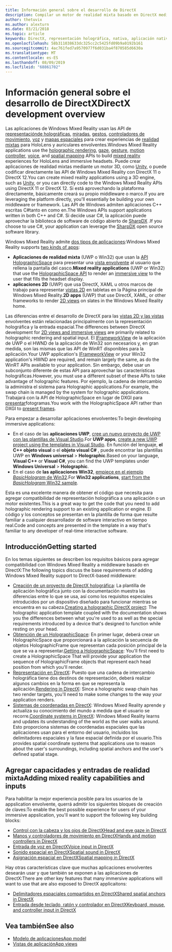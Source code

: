 ```yaml
---
title: Información general sobre el desarrollo de DirectX
description: Compilar un motor de realidad mixta basado en DirectX mediante las API de realidad mixta de Windows directamente.
author: thetuvix
ms.author: alexturn
ms.date: 03/21/2018
ms.topic: article
keywords: DirectX, representación holográfica, nativa, aplicación nativa, WinRT, aplicación WinRT, API de plataforma, motor personalizado, middleware
ms.openlocfilehash: 58b311038633dc325cc2c5425fd09b9a0192b161
ms.sourcegitcommit: 4ac761fed7a9570977f6d031ba4f870585d6630a
ms.translationtype: MT
ms.contentlocale: es-ES
ms.lasthandoff: 08/09/2019
ms.locfileid: "68861702"
---
```

# <a name="directx-development-overview"></a><span data-ttu-id="68042-104">Información general sobre el desarrollo de DirectX</span><span class="sxs-lookup"><span data-stu-id="68042-104">DirectX development overview</span></span>


<span data-ttu-id="68042-105">Las aplicaciones de Windows Mixed Reality usan las API de [representaciónde holográficas](rendering.md), [miradas](gaze.md), [gestos](gestures.md), [controladores de movimiento](motion-controllers.md), [voz](voice-input.md) y [mapas espaciales](spatial-mapping.md) para crear experiencias de [realidad mixtas](mixed-reality.md) para HoloLens y auriculares envolventes.</span><span class="sxs-lookup"><span data-stu-id="68042-105">Windows Mixed Reality applications use the [holographic rendering](rendering.md), [gaze](gaze.md), [gesture](gestures.md), [motion controller](motion-controllers.md), [voice](voice-input.md), and [spatial mapping](spatial-mapping.md) APIs to build [mixed reality](mixed-reality.md) experiences for HoloLens and immersive headsets.</span></span> <span data-ttu-id="68042-106">Puede crear aplicaciones de realidad mixtas mediante un motor 3D, como [Unity](unity-development-overview.md), o puede codificar directamente las API de Windows Mixed Reality con DirectX 11 o DirectX 12.</span><span class="sxs-lookup"><span data-stu-id="68042-106">You can create mixed reality applications using a 3D engine, such as [Unity](unity-development-overview.md), or you can directly code to the Windows Mixed Reality APIs using DirectX 11 or DirectX 12.</span></span> <span data-ttu-id="68042-107">Si está aprovechando la plataforma directamente, básicamente creará su propio middleware o marco.</span><span class="sxs-lookup"><span data-stu-id="68042-107">If you are leveraging the platform directly, you'll essentially be building your own middleware or framework.</span></span> <span data-ttu-id="68042-108">Las API de Windows admiten aplicaciones C++ escritas C#tanto en como en.</span><span class="sxs-lookup"><span data-stu-id="68042-108">The Windows APIs support applications written in both C++ and C#.</span></span> <span data-ttu-id="68042-109">Si decide usar C#, la aplicación puede aprovechar la biblioteca de software de código abierto de [SharpDX](http://sharpdx.org/) .</span><span class="sxs-lookup"><span data-stu-id="68042-109">If you choose to use C#, your application can leverage the [SharpDX](http://sharpdx.org/) open source software library.</span></span>


<span data-ttu-id="68042-110">Windows Mixed Reality admite [dos tipos de aplicaciones](app-views.md):</span><span class="sxs-lookup"><span data-stu-id="68042-110">Windows Mixed Reality supports [two kinds of apps](app-views.md):</span></span>
* <span data-ttu-id="68042-111">**Aplicaciones de realidad mixta** (UWP o Win32) que usan la [API HolographicSpace](getting-a-holographicspace.md) para presentar una [vista envolvente](app-views.md) al usuario que rellena la pantalla del casco.</span><span class="sxs-lookup"><span data-stu-id="68042-111">**Mixed reality applications** (UWP or Win32) that use the [HolographicSpace API](getting-a-holographicspace.md) to render an [immersive view](app-views.md) to the user that fills the headset display.</span></span>
* <span data-ttu-id="68042-112">**aplicaciones 2D** (UWP) que usa DirectX, XAML u otros marcos de trabajo para representar [vistas 2D](app-views.md#2d-views) en tabletas en la Página principal de Windows Mixed Reality.</span><span class="sxs-lookup"><span data-stu-id="68042-112">**2D apps** (UWP) that use DirectX, XAML, or other frameworks to render [2D views](app-views.md#2d-views) on slates in the Windows Mixed Reality home.</span></span>


<span data-ttu-id="68042-113">Las diferencias entre el desarrollo de DirectX para las [vistas 2D y las vistas](app-views.md) envolventes están relacionadas principalmente con la representación holográfica y la entrada espacial.</span><span class="sxs-lookup"><span data-stu-id="68042-113">The differences between DirectX development for [2D views and immersive views](app-views.md) are primarily related to holographic rendering and spatial input.</span></span> <span data-ttu-id="68042-114">El [IFrameworkView](https://msdn.microsoft.com/library/windows/apps/windows.applicationmodel.core.iframeworkview.aspx) de la aplicación de UWP o el HWND de la aplicación de Win32 son necesarios y, en gran medida, son las mismas que las API de WinRT disponibles para la aplicación.</span><span class="sxs-lookup"><span data-stu-id="68042-114">Your UWP application's [IFrameworkView](https://msdn.microsoft.com/library/windows/apps/windows.applicationmodel.core.iframeworkview.aspx) or your Win32 application's HWND are required, and remain largely the same, as do the WinRT APIs available to your application.</span></span> <span data-ttu-id="68042-115">Sin embargo, debe usar un subconjunto diferente de estas API para aprovechar las características holográficas.</span><span class="sxs-lookup"><span data-stu-id="68042-115">However, you must use a different subset of these APIs to take advantage of holographic features.</span></span> <span data-ttu-id="68042-116">Por ejemplo, la cadena de intercambio la administra el sistema para Holographic appslications.</span><span class="sxs-lookup"><span data-stu-id="68042-116">For example, the swap chain is managed by the system for holographic appslications.</span></span> <span data-ttu-id="68042-117">Trabajará con la API de HolographicSpace en lugar de DXGI para [presentar](rendering-in-directx.md)fotogramas.</span><span class="sxs-lookup"><span data-stu-id="68042-117">You work with the HolographicSpace API rather than DXGI to [present frames](rendering-in-directx.md).</span></span>

<span data-ttu-id="68042-118">Para empezar a desarrollar aplicaciones envolventes:</span><span class="sxs-lookup"><span data-stu-id="68042-118">To begin developing immersive applications:</span></span>
* <span data-ttu-id="68042-119">En el caso de las **aplicaciones UWP**, [cree un nuevo proyecto de UWP con las plantillas de Visual Studio](creating-a-holographic-directx-project.md).</span><span class="sxs-lookup"><span data-stu-id="68042-119">For **UWP apps**, [create a new UWP project using the templates in Visual Studio](creating-a-holographic-directx-project.md).</span></span> <span data-ttu-id="68042-120">En función del lenguaje, **el C++ objeto visual** o el **objeto visual C#** , puede encontrar las plantillas UWP en **Windows universal** > **Holographic**.</span><span class="sxs-lookup"><span data-stu-id="68042-120">Based on your language, **Visual C++** or **Visual C#**, you can find the UWP templates under **Windows Universal** > **Holographic**.</span></span>
* <span data-ttu-id="68042-121">En el caso de **las aplicaciones Win32**, [empiece en el ejemplo *BasicHologram* de Win32](creating-a-holographic-directx-project.md#creating-a-win32-project).</span><span class="sxs-lookup"><span data-stu-id="68042-121">For **Win32 applications**, [start from the *BasicHologram* Win32 sample](creating-a-holographic-directx-project.md#creating-a-win32-project).</span></span>

<span data-ttu-id="68042-122">Esta es una excelente manera de obtener el código que necesita para agregar compatibilidad de representación holográfica a una aplicación o un motor existentes.</span><span class="sxs-lookup"><span data-stu-id="68042-122">This is a great way to get the code that you need to add holographic rendering support to an existing application or engine.</span></span> <span data-ttu-id="68042-123">El código y los conceptos se presentan en la plantilla de forma que resulte familiar a cualquier desarrollador de software interactivo en tiempo real.</span><span class="sxs-lookup"><span data-stu-id="68042-123">Code and concepts are presented in the template in a way that's familiar to any developer of real-time interactive software.</span></span>


## <a name="getting-started"></a><span data-ttu-id="68042-124">Introducción</span><span class="sxs-lookup"><span data-stu-id="68042-124">Getting started</span></span>

<span data-ttu-id="68042-125">En los temas siguientes se describen los requisitos básicos para agregar compatibilidad con Windows Mixed Reality a middleware basado en DirectX:</span><span class="sxs-lookup"><span data-stu-id="68042-125">The following topics discuss the base requirements of adding Windows Mixed Reality support to DirectX-based middleware:</span></span>

* <span data-ttu-id="68042-126">[Creación de un proyecto de DirectX holográfica](creating-a-holographic-directx-project.md): La plantilla de aplicación holográfica junto con la documentación muestra las diferencias entre lo que se usa, así como los requisitos especiales introducidos por un dispositivo diseñado para funcionar mientras se encuentra en su cabeza.</span><span class="sxs-lookup"><span data-stu-id="68042-126">[Creating a holographic DirectX project](creating-a-holographic-directx-project.md): The holographic application template coupled with the documentation shows you the differences between what you're used to as well as the special requirements introduced by a device that's designed to function while resting on your head.</span></span>
* <span data-ttu-id="68042-127">[Obtención de un HolographicSpace](getting-a-holographicspace.md): En primer lugar, deberá crear un HolographicSpace que proporcionará a la aplicación la secuencia de objetos HolographicFrame que representan cada posición principal de la que se va a representar.</span><span class="sxs-lookup"><span data-stu-id="68042-127">[Getting a HolographicSpace](getting-a-holographicspace.md): You'll first need to create a HolographicSpace That will provide your application the sequence of HolographicFrame objects that represent each head position from which you'll render.</span></span>
* <span data-ttu-id="68042-128">[Representación en DirectX](rendering-in-directx.md): Puesto que una cadena de intercambio holográfica tiene dos destinos de representación, deberá realizar algunos cambios en la forma en que se representa la aplicación.</span><span class="sxs-lookup"><span data-stu-id="68042-128">[Rendering in DirectX](rendering-in-directx.md): Since a holographic swap chain has two render targets, you'll need to make some changes to the way your application renders.</span></span>
* <span data-ttu-id="68042-129">[Sistemas de coordenadas en DirectX](coordinate-systems-in-directx.md): Windows Mixed Reality aprende y actualiza su conocimiento del mundo a medida que el usuario se recorre.</span><span class="sxs-lookup"><span data-stu-id="68042-129">[Coordinate systems in DirectX](coordinate-systems-in-directx.md): Windows Mixed Reality learns and updates its understanding of the world as the user walks around.</span></span> <span data-ttu-id="68042-130">Esto proporciona sistemas de coordenadas espaciales que las aplicaciones usan para el entorno del usuario, incluidos los delimitadores espaciales y la fase espacial definida por el usuario.</span><span class="sxs-lookup"><span data-stu-id="68042-130">This provides spatial coordinate systems that applications use to reason about the user's surroundings, including spatial anchors and the user's defined spatial stage.</span></span>

## <a name="adding-mixed-reality-capabilities-and-inputs"></a><span data-ttu-id="68042-131">Agregar capacidades y entradas de realidad mixta</span><span class="sxs-lookup"><span data-stu-id="68042-131">Adding mixed reality capabilities and inputs</span></span>

<span data-ttu-id="68042-132">Para habilitar la mejor experiencia posible para los usuarios de la appslication envolvente, querrá admitir los siguientes bloques de creación de claves:</span><span class="sxs-lookup"><span data-stu-id="68042-132">To enable the best possible experience for users of your immersive appslication, you'll want to support the following key building blocks:</span></span>

* [<span data-ttu-id="68042-133">Control con la cabeza y los ojos de DirectX</span><span class="sxs-lookup"><span data-stu-id="68042-133">Head and eye gaze in DirectX</span></span>](gaze-in-directx.md)
* [<span data-ttu-id="68042-134">Manos y controladores de movimiento en DirectX</span><span class="sxs-lookup"><span data-stu-id="68042-134">Hands and motion controllers in DirectX</span></span>](hands-and-motion-controllers-in-directx.md)
* [<span data-ttu-id="68042-135">Entrada de voz en DirectX</span><span class="sxs-lookup"><span data-stu-id="68042-135">Voice input in DirectX</span></span>](voice-input-in-directx.md)
* [<span data-ttu-id="68042-136">Sonido espacial en DirectX</span><span class="sxs-lookup"><span data-stu-id="68042-136">Spatial sound in DirectX</span></span>](spatial-sound-in-directx.md)
* [<span data-ttu-id="68042-137">Asignación espacial en DirectX</span><span class="sxs-lookup"><span data-stu-id="68042-137">Spatial mapping in DirectX</span></span>](spatial-mapping-in-directx.md)


<span data-ttu-id="68042-138">Hay otras características clave que muchas aplicaciones envolventes desearán usar y que también se exponen a las aplicaciones de DirectX:</span><span class="sxs-lookup"><span data-stu-id="68042-138">There are other key features that many immersive applications will want to use that are also exposed to DirectX applicaitons:</span></span>

* [<span data-ttu-id="68042-139">Delimitadores espaciales compartidos en DirectX</span><span class="sxs-lookup"><span data-stu-id="68042-139">Shared spatial anchors in DirectX</span></span>](shared-spatial-anchors-in-directx.md)
* [<span data-ttu-id="68042-140">Entrada desde teclado, ratón y controlador en DirectX</span><span class="sxs-lookup"><span data-stu-id="68042-140">Keyboard, mouse, and controller input in DirectX</span></span>](keyboard,-mouse,-and-controller-input-in-directx.md)

## <a name="see-also"></a><span data-ttu-id="68042-141">Vea también</span><span class="sxs-lookup"><span data-stu-id="68042-141">See also</span></span>
* [<span data-ttu-id="68042-142">Modelo de aplicaciones</span><span class="sxs-lookup"><span data-stu-id="68042-142">App model</span></span>](app-model.md)
* [<span data-ttu-id="68042-143">Vistas de aplicación</span><span class="sxs-lookup"><span data-stu-id="68042-143">App views</span></span>](app-views.md)
